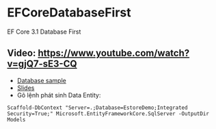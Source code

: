 # EFCoreDatabaseFirst
EF Core 3.1 Database First

## Video: https://www.youtube.com/watch?v=gjQ7-sE3-CQ

* [Database sample](https://github.com/hienlth-online/EFCoreDatabaseFirst/blob/master/DatabaseScript.sql)
* [Slides](https://github.com/hienlth-online/EFCoreDatabaseFirst/blob/masterEFCore3.1-L03-DatabaseFirst.pdf)
* Gõ lệnh phát sinh Data Entity:
```
Scaffold-DbContext "Server=.;Database=EstoreDemo;Integrated Security=True;" Microsoft.EntityFrameworkCore.SqlServer -OutputDir Models
```


